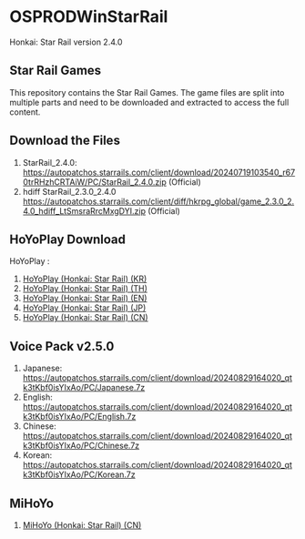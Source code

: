 # OSPRODWinStarRail

Honkai: Star Rail version 2.4.0

## Star Rail Games

This repository contains the Star Rail Games. The game files are split into multiple parts and need to be downloaded and extracted to access the full content.

## Download the Files

1. StarRail_2.4.0: https://autopatchos.starrails.com/client/download/20240719103540_r670trRHzhCRTAiW/PC/StarRail_2.4.0.zip (Official)
2. hdiff StarRail_2.3.0_2.4.0 https://autopatchos.starrails.com/client/diff/hkrpg_global/game_2.3.0_2.4.0_hdiff_LtSmsraRrcMxgDYI.zip (Official)

## HoYoPlay Download

HoYoPlay :
1. [HoYoPlay (Honkai: Star Rail) (KR)](https://hsr.hoyoverse.com/ko-kr/)
2. [HoYoPlay (Honkai: Star Rail) (TH)](https://hsr.hoyoverse.com/th-th/) 
3. [HoYoPlay (Honkai: Star Rail) (EN)](https://hsr.hoyoverse.com/en-us/)
4. [HoYoPlay (Honkai: Star Rail) (JP)](https://hsr.hoyoverse.com/ja-jp/)
5. [HoYoPlay (Honkai: Star Rail) (CN)](https://hsr.hoyoverse.com/zh-cn/home)

## Voice Pack v2.5.0
1. Japanese: https://autopatchos.starrails.com/client/download/20240829164020_qtk3tKbf0isYIxAo/PC/Japanese.7z
2. English: https://autopatchos.starrails.com/client/download/20240829164020_qtk3tKbf0isYIxAo/PC/English.7z
3. Chinese: https://autopatchos.starrails.com/client/download/20240829164020_qtk3tKbf0isYIxAo/PC/Chinese.7z
4. Korean: https://autopatchos.starrails.com/client/download/20240829164020_qtk3tKbf0isYIxAo/PC/Korean.7z

## MiHoYo
1. [MiHoYo (Honkai: Star Rail) (CN)](https://sr.mihoyo.com/?nav=home)
